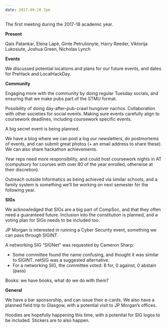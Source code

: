 ```yaml
---
date: 2017-09-20 7pm
---
```


The first meeting during the 2017-18 academic year.

**Present**

Qais Patankar, Elena Lapė, Ginte Petrulionyte, Harry Reeder, Viktorija Lukosiute, Joshua Green, Nicholas Lynch

**Events**

We discussed potential locations and plans for our future events, and dates for PreHack and LocalHackDay.

**Community**

Engaging more with the community by doing regular Tuesday socials, and ensuring that we make pubs part of the STMU format.

Possibility of doing day-after-pub-crawl hungover nachos. Collaboration with other societies for social events. Making sure events carefully align to coursework deadlines, including coursework specific events.

A big secret event is being planned.

We have a blog where we can post a log our newsletters, do postmortems of events, and can submit great photos (+ an email address to share these). We can also share hackathon achievements.

Year reps need more responsibility, and could host coursework nights in AT (compulsory for courses with over 80 of the year enrolled, otherwise at their discretion).

Outreach outside Informatics as being achieved via similar schools, and a family system is something we’ll be working on next semester for the following year.

**SIGs**

We acknowledged that SIGs are a big part of CompSoc, and that they often need a guaranteed future. Inclusion into the constitution is planned, and a voting plan for SIGs needs to be included too.

JP Morgan is interested in running a Cyber Security event, something we can pass through SIGINT.

A networking SIG “SIGNet” was requested by Cameron Sharp:

- Some committee found the name confusing, and thought it was similar to SIGINT. netSIG was a suggested alternative.
- For a networking SIG, the committee voted: 8 for, 0 against, 0 abstain (pass)

Books: we have books, what do we do with them?

**General**

We have a bar sponsorship, and can issue their e-cards. We also have a planned field trip to Glasgow, with a potential visit to JP Morgan’s offices.

Hoodies are hopefully happening this time, with a potential for SIG logos to be included. Stickers are to also happen.
